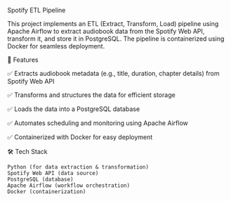 Spotify ETL Pipeline

This project implements an ETL (Extract, Transform, Load) pipeline using Apache Airflow to extract audiobook data from the Spotify Web API, transform it, and store it in PostgreSQL. The pipeline is containerized using Docker for seamless deployment.

📌 Features

✅ Extracts audiobook metadata (e.g., title, duration, chapter details) from Spotify Web API

✅ Transforms and structures the data for efficient storage

✅ Loads the data into a PostgreSQL database

✅ Automates scheduling and monitoring using Apache Airflow

✅ Containerized with Docker for easy deployment


🛠️ Tech Stack
```
Python (for data extraction & transformation)
Spotify Web API (data source)
PostgreSQL (database)
Apache Airflow (workflow orchestration)
Docker (containerization)
```
